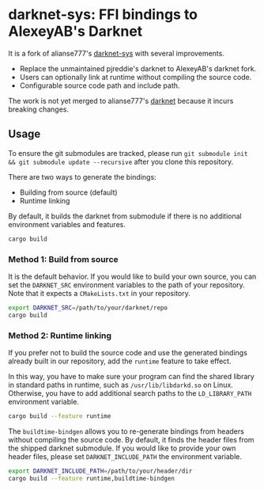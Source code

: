 # darknet-sys: FFI bindings to AlexeyAB's Darknet

It is a fork of alianse777's [darknet-sys](https://github.com/alianse777/darknet-sys-rust) with several improvements.

- Replace the unmaintained pjreddie's darknet to AlexeyAB's darknet fork.
- Users can optionally link at runtime without compiling the source code.
- Configurable source code path and include path.

The work is not yet merged to alianse777's [darknet](https://github.com/pjreddie/darknet) because it incurs breaking changes.

## Usage

To ensure the git submodules are tracked, please run `git submodule init && git submodule update --recursive` after you clone this repository.

There are two ways to generate the bindings:

- Building from source (default)
- Runtime linking

By default, it builds the darknet from submodule if there is no additional environment variables and features.

```sh
cargo build
```

### Method 1: Build from source

It is the default behavior. If you would like to build your own source, you can set the `DARKNET_SRC` environment variables to the path of your repository. Note that it expects a `CMakeLists.txt` in your repository.

```sh
export DARKNET_SRC=/path/to/your/darknet/repo
cargo build
```

### Method 2: Runtime linking

If you prefer not to build the source code and use the generated bindings already built in our repository, add the `runtime` feature to take effect.

In this way, you have to make sure your program can find the shared library in standard paths in runtime, such as `/usr/lib/libdarkd.so` on Linux. Otherwise, you have to add additional search paths to the `LD_LIBRARY_PATH` environment variable.

```sh
cargo build --feature runtime
```

The `buildtime-bindgen` allows you to re-generate bindings from headers without compiling the source code. By default, it finds the header files from the shipped darknet submodule. If you would like to provide your own header files, please set `DARKNET_INCLUDE_PATH` the environment variable.

```sh
export DARKNET_INCLUDE_PATH=/path/to/your/header/dir
cargo build --feature runtime,buildtime-bindgen
```
